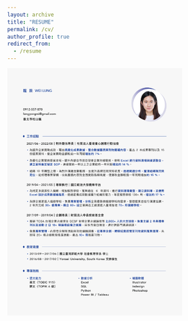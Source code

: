 ```yaml
---
layout: archive
title: "RESUME"
permalink: /cv/
author_profile: true
redirect_from:
  - /resume
---
```


<img src='/images/Resume.jpg' width='80%' height='80%'>